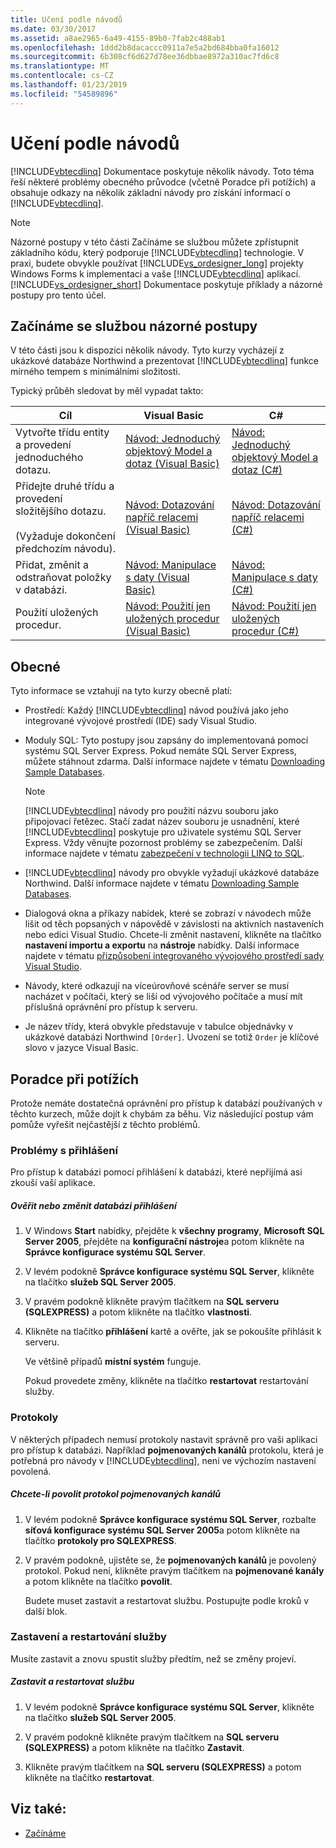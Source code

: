 ```yaml
---
title: Učení podle návodů
ms.date: 03/30/2017
ms.assetid: a8ae2965-6a49-4155-89b0-7fab2c488ab1
ms.openlocfilehash: 1ddd2b8dacaccc0911a7e5a2bd684bba0fa16012
ms.sourcegitcommit: 6b308cf6d627d78ee36dbbae8972a310ac7fd6c8
ms.translationtype: MT
ms.contentlocale: cs-CZ
ms.lasthandoff: 01/23/2019
ms.locfileid: "54589896"
---
```

# <a name="learning-by-walkthroughs"></a>Učení podle návodů
[!INCLUDE[vbtecdlinq](../../../../../../includes/vbtecdlinq-md.md)] Dokumentace poskytuje několik návody. Toto téma řeší některé problémy obecného průvodce (včetně Poradce při potížích) a obsahuje odkazy na několik základní návody pro získání informací o [!INCLUDE[vbtecdlinq](../../../../../../includes/vbtecdlinq-md.md)].  
  
> [!NOTE]
>  Názorné postupy v této části Začínáme se službou můžete zpřístupnit základního kódu, který podporuje [!INCLUDE[vbtecdlinq](../../../../../../includes/vbtecdlinq-md.md)] technologie. V praxi, budete obvykle používat [!INCLUDE[vs_ordesigner_long](../../../../../../includes/vs-ordesigner-long-md.md)] projekty Windows Forms k implementaci a vaše [!INCLUDE[vbtecdlinq](../../../../../../includes/vbtecdlinq-md.md)] aplikací. [!INCLUDE[vs_ordesigner_short](../../../../../../includes/vs-ordesigner-short-md.md)] Dokumentace poskytuje příklady a názorné postupy pro tento účel.  
  
## <a name="getting-started-walkthroughs"></a>Začínáme se službou názorné postupy  
 V této části jsou k dispozici několik návody. Tyto kurzy vycházejí z ukázkové databáze Northwind a prezentovat [!INCLUDE[vbtecdlinq](../../../../../../includes/vbtecdlinq-md.md)] funkce mírného tempem s minimálními složitosti.  
  
 Typický průběh sledovat by měl vypadat takto:  
  
|Cíl|Visual Basic|C#|  
|---------------|------------------|---------|  
|Vytvořte třídu entity a provedení jednoduchého dotazu.|[Návod: Jednoduchý objektový Model a dotaz (Visual Basic)](../../../../../../docs/framework/data/adonet/sql/linq/walkthrough-simple-object-model-and-query-visual-basic.md)|[Návod: Jednoduchý objektový Model a dotaz (C#)](../../../../../../docs/framework/data/adonet/sql/linq/walkthrough-simple-object-model-and-query-csharp.md)|  
|Přidejte druhé třídu a provedení složitějšího dotazu.<br /><br /> (Vyžaduje dokončení předchozím návodu).|[Návod: Dotazování napříč relacemi (Visual Basic)](../../../../../../docs/framework/data/adonet/sql/linq/walkthrough-querying-across-relationships-visual-basic.md)|[Návod: Dotazování napříč relacemi (C#)](../../../../../../docs/framework/data/adonet/sql/linq/walkthrough-querying-across-relationships-csharp.md)|  
|Přidat, změnit a odstraňovat položky v databázi.|[Návod: Manipulace s daty (Visual Basic)](../../../../../../docs/framework/data/adonet/sql/linq/walkthrough-manipulating-data-visual-basic.md)|[Návod: Manipulace s daty (C#)](../../../../../../docs/framework/data/adonet/sql/linq/walkthrough-manipulating-data-csharp.md)|  
|Použití uložených procedur.|[Návod: Použití jen uložených procedur (Visual Basic)](../../../../../../docs/framework/data/adonet/sql/linq/walkthrough-using-only-stored-procedures-visual-basic.md)|[Návod: Použití jen uložených procedur (C#)](../../../../../../docs/framework/data/adonet/sql/linq/walkthrough-using-only-stored-procedures-csharp.md)|  
  
## <a name="general"></a>Obecné  
 Tyto informace se vztahují na tyto kurzy obecně platí:  
  
-   Prostředí: Každý [!INCLUDE[vbtecdlinq](../../../../../../includes/vbtecdlinq-md.md)] návod používá jako jeho integrované vývojové prostředí (IDE) sady Visual Studio.  
  
-   Moduly SQL: Tyto postupy jsou zapsány do implementovaná pomocí systému SQL Server Express. Pokud nemáte SQL Server Express, můžete stáhnout zdarma. Další informace najdete v tématu [Downloading Sample Databases](../../../../../../docs/framework/data/adonet/sql/linq/downloading-sample-databases.md).  
  
    > [!NOTE]
    >  [!INCLUDE[vbtecdlinq](../../../../../../includes/vbtecdlinq-md.md)] návody pro použití názvu souboru jako připojovací řetězec. Stačí zadat název souboru je usnadnění, které [!INCLUDE[vbtecdlinq](../../../../../../includes/vbtecdlinq-md.md)] poskytuje pro uživatele systému SQL Server Express. Vždy věnujte pozornost problémy se zabezpečením. Další informace najdete v tématu [zabezpečení v technologii LINQ to SQL](../../../../../../docs/framework/data/adonet/sql/linq/security-in-linq-to-sql.md).  
  
-   [!INCLUDE[vbtecdlinq](../../../../../../includes/vbtecdlinq-md.md)] návody pro obvykle vyžadují ukázkové databáze Northwind. Další informace najdete v tématu [Downloading Sample Databases](../../../../../../docs/framework/data/adonet/sql/linq/downloading-sample-databases.md).  
  
-   Dialogová okna a příkazy nabídek, které se zobrazí v návodech může lišit od těch popsaných v nápovědě v závislosti na aktivních nastaveních nebo edici Visual Studio. Chcete-li změnit nastavení, klikněte na tlačítko **nastavení importu a exportu** na **nástroje** nabídky. Další informace najdete v tématu [přizpůsobení integrovaného vývojového prostředí sady Visual Studio](/visualstudio/ide/personalizing-the-visual-studio-ide).  
  
-   Návody, které odkazují na víceúrovňové scénáře server se musí nacházet v počítači, který se liší od vývojového počítače a musí mít příslušná oprávnění pro přístup k serveru.  
  
-   Je název třídy, která obvykle představuje v tabulce objednávky v ukázkové databázi Northwind `[Order]`. Uvození se totiž `Order` je klíčové slovo v jazyce Visual Basic.  
  
## <a name="troubleshooting"></a>Poradce při potížích  
 Protože nemáte dostatečná oprávnění pro přístup k databází používaných v těchto kurzech, může dojít k chybám za běhu. Viz následující postup vám pomůže vyřešit nejčastější z těchto problémů.  
  
### <a name="log-on-issues"></a>Problémy s přihlášení  
 Pro přístup k databázi pomocí přihlášení k databázi, které nepřijímá asi zkouší vaší aplikace.  
  
##### <a name="to-verify-or-change-the-database-log-on"></a>Ověřit nebo změnit databázi přihlášení  
  
1.  V Windows **Start** nabídky, přejděte k **všechny programy**, **Microsoft SQL Server 2005**, přejděte na **konfigurační nástroje**a potom klikněte na **Správce konfigurace systému SQL Server**.  
  
2.  V levém podokně **Správce konfigurace systému SQL Server**, klikněte na tlačítko **služeb SQL Server 2005**.  
  
3.  V pravém podokně klikněte pravým tlačítkem na **SQL serveru (SQLEXPRESS)** a potom klikněte na tlačítko **vlastnosti**.  
  
4.  Klikněte na tlačítko **přihlášení** kartě a ověřte, jak se pokoušíte přihlásit k serveru.  
  
     Ve většině případů **místní systém** funguje.  
  
     Pokud provedete změny, klikněte na tlačítko **restartovat** restartování služby.  
  
### <a name="protocols"></a>Protokoly  
 V některých případech nemusí protokoly nastavit správně pro vaši aplikaci pro přístup k databázi. Například **pojmenovaných kanálů** protokolu, která je potřebná pro návody v [!INCLUDE[vbtecdlinq](../../../../../../includes/vbtecdlinq-md.md)], není ve výchozím nastavení povolená.  
  
##### <a name="to-enable-the-named-pipes-protocol"></a>Chcete-li povolit protokol pojmenovaných kanálů  
  
1.  V levém podokně **Správce konfigurace systému SQL Server**, rozbalte **síťová konfigurace systému SQL Server 2005**a potom klikněte na tlačítko **protokoly pro SQLEXPRESS**.  
  
2.  V pravém podokně, ujistěte se, že **pojmenovaných kanálů** je povolený protokol. Pokud není, klikněte pravým tlačítkem na **pojmenované kanály** a potom klikněte na tlačítko **povolit**.  
  
     Budete muset zastavit a restartovat službu. Postupujte podle kroků v další blok.  
  
### <a name="stopping-and-restarting-the-service"></a>Zastavení a restartování služby  
 Musíte zastavit a znovu spustit služby předtím, než se změny projeví.  
  
##### <a name="to-stop-and-restart-the-service"></a>Zastavit a restartovat službu  
  
1.  V levém podokně **Správce konfigurace systému SQL Server**, klikněte na tlačítko **služeb SQL Server 2005**.  
  
2.  V pravém podokně klikněte pravým tlačítkem na **SQL serveru (SQLEXPRESS)** a potom klikněte na tlačítko **Zastavit**.  
  
3.  Klikněte pravým tlačítkem na **SQL serveru (SQLEXPRESS)** a potom klikněte na tlačítko **restartovat**.  
  
## <a name="see-also"></a>Viz také:
- [Začínáme](../../../../../../docs/framework/data/adonet/sql/linq/getting-started.md)
